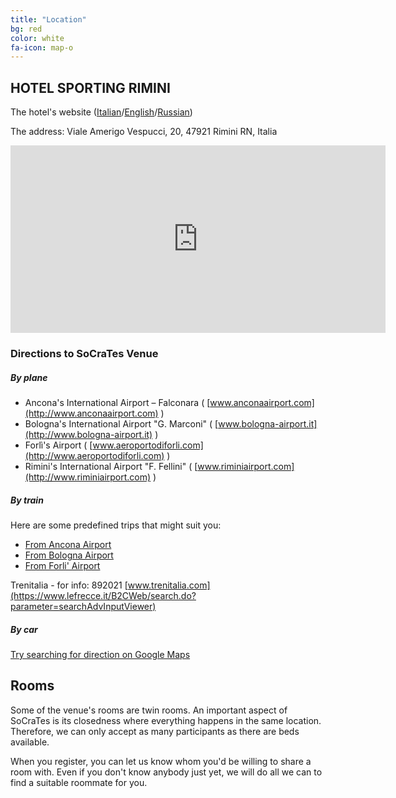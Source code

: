 ```yaml
---
title: "Location"
bg: red
color: white
fa-icon: map-o
---
```


## **HOTEL SPORTING RIMINI**

The hotel's website ([Italian](http://www.hotelsportingrimini.com/)/[English](http://www.hotelsportingrimini.com/en/index.php)/[Russian](http://www.hotelsportingrimini.com/ru/index.php))

The address: Viale Amerigo Vespucci, 20, 47921 Rimini RN, Italia

<div align="center">
<iframe
  width="600"
  height="300"
  frameborder="0" style="border:0"
  src="https://www.google.com/maps/embed/v1/place?key=AIzaSyBTr-Yib3VVO2CA_DnrUYpeWHtLNaQOr4k
    &q=Viale+Amerigo+Vespucci%2C+20%2C+47921+Rimini+RN" allowfullscreen>
</iframe>
</div>

### Directions to SoCraTes Venue

##### By plane
- Ancona's International Airport – Falconara ( [www.anconaairport.com](http://www.anconaairport.com) )
- Bologna's International Airport "G. Marconi" ( [www.bologna-airport.it](http://www.bologna-airport.it) )
- Forlì's Airport ( [www.aeroportodiforli.com](http://www.aeroportodiforli.com) )
- Rimini's International Airport "F. Fellini" ( [www.riminiairport.com](http://www.riminiairport.com) )

##### By train
Here are some predefined trips that might suit you:

- [From Ancona Airport](https://www.google.it/maps/dir/Ancona,+Province+of+Ancona/Rimini,+Province+of+Rimini/@43.8361404,12.7663185,10z/data=!4m15!4m14!1m5!1m1!1s0x132d802a2447a9c3:0xfad5680543fc5ac!2m2!1d13.518915!2d43.6158299!1m5!1m1!1s0x132cc39e3616b18b:0xba6600cf8dd166eb!2m2!1d12.5743322!2d44.0642407!3e3!5i1)
- [From Bologna Airport](https://www.google.it/maps/dir/Bologna+Centrale,+Piazza+delle+Medaglie+d'Oro,+Bologna,+Metropolitan+City+of+Bologna/Rimini,+Province+of+Rimini/@44.2853909,11.6777876,10z/data=!3m1!4b1!4m14!4m13!1m5!1m1!1s0x477fd49ebfab350f:0xceb69b8aad3e1190!2m2!1d11.3432767!2d44.5058975!1m5!1m1!1s0x132cc39e3616b18b:0xba6600cf8dd166eb!2m2!1d12.5743322!2d44.0642407!3e3)
- [From Forli' Airport](https://www.google.it/maps/dir/Forli',+Forli,+Province+of+Forl%C3%AC-Cesena/Rimini,+Province+of+Rimini/@44.1443138,12.1745174,11z/data=!3m1!4b1!4m14!4m13!1m5!1m1!1s0x132b57ee8325de07:0x4758324f633a681d!2m2!1d12.054871!2d44.22413!1m5!1m1!1s0x132cc39e3616b18b:0xba6600cf8dd166eb!2m2!1d12.5743322!2d44.0642407!3e3)

Trenitalia - for info: 892021 [www.trenitalia.com](https://www.lefrecce.it/B2CWeb/search.do?parameter=searchAdvInputViewer)

##### By car
[Try searching for direction on Google Maps](https://www.google.it/maps/dir//Viale+Amerigo+Vespucci,+20,+47921+Rimini+RN/@44.0689638,12.5775013,17z/data=!4m13!1m4!3m3!1s0x132cc3771470303b:0xd613634804a4a1f2!2sViale+Amerigo+Vespucci,+20,+47921+Rimini+RN!3b1!4m7!1m0!1m5!1m1!1s0x132cc3771470303b:0xd613634804a4a1f2!2m2!1d12.57969!2d44.06896)

## Rooms
Some of the venue's rooms are twin rooms. An important aspect of SoCraTes is its closedness where everything happens in the same location. Therefore, we can only accept as many participants as there are beds available.

When you register, you can let us know whom you'd be willing to share a room with. Even if you don't know anybody just yet, we will do all we can to find a suitable roommate for you.
